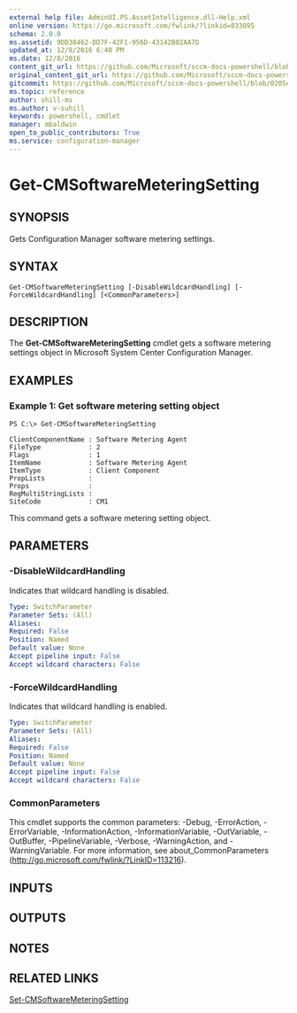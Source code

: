 ```yaml
---
external help file: AdminUI.PS.AssetIntelligence.dll-Help.xml
online version: https://go.microsoft.com/fwlink/?linkid=833895
schema: 2.0.0
ms.assetid: 9DD38462-DD7F-42F1-956D-43142B02AA7D
updated_at: 12/8/2016 6:40 PM
ms.date: 12/8/2016
content_git_url: https://github.com/Microsoft/sccm-docs-powershell/blob/live/sccm-cmdlets/ConfigurationManager/vlatest/Get-CMSoftwareMeteringSetting.md
original_content_git_url: https://github.com/Microsoft/sccm-docs-powershell/blob/live/sccm-cmdlets/ConfigurationManager/vlatest/Get-CMSoftwareMeteringSetting.md
gitcommit: https://github.com/Microsoft/sccm-docs-powershell/blob/0205e569abecf1b4e1b2b342947b87a3691b29a5/sccm-cmdlets/ConfigurationManager/vlatest/Get-CMSoftwareMeteringSetting.md
ms.topic: reference
author: shill-ms
ms.author: v-suhill
keywords: powershell, cmdlet
manager: mbaldwin
open_to_public_contributors: True
ms.service: configuration-manager
---
```


# Get-CMSoftwareMeteringSetting

## SYNOPSIS
Gets Configuration Manager software metering settings.

## SYNTAX

```
Get-CMSoftwareMeteringSetting [-DisableWildcardHandling] [-ForceWildcardHandling] [<CommonParameters>]
```

## DESCRIPTION
The **Get-CMSoftwareMeteringSetting** cmdlet gets a software metering settings object in Microsoft System Center Configuration Manager.

## EXAMPLES

### Example 1: Get software metering setting object
```
PS C:\> Get-CMSoftwareMeteringSetting

ClientComponentName : Software Metering Agent
FileType            : 2
Flags               : 1
ItemName            : Software Metering Agent
ItemType            : Client Component
PropLists           : 
Props               : 
RegMultiStringLists : 
SiteCode            : CM1
```

This command gets a software metering setting object.

## PARAMETERS

### -DisableWildcardHandling
Indicates that wildcard handling is disabled.

```yaml
Type: SwitchParameter
Parameter Sets: (All)
Aliases: 
Required: False
Position: Named
Default value: None
Accept pipeline input: False
Accept wildcard characters: False
```

### -ForceWildcardHandling
Indicates that wildcard handling is enabled.

```yaml
Type: SwitchParameter
Parameter Sets: (All)
Aliases: 
Required: False
Position: Named
Default value: None
Accept pipeline input: False
Accept wildcard characters: False
```

### CommonParameters
This cmdlet supports the common parameters: -Debug, -ErrorAction, -ErrorVariable, -InformationAction, -InformationVariable, -OutVariable, -OutBuffer, -PipelineVariable, -Verbose, -WarningAction, and -WarningVariable. For more information, see about_CommonParameters (http://go.microsoft.com/fwlink/?LinkID=113216).

## INPUTS

## OUTPUTS

## NOTES

## RELATED LINKS

[Set-CMSoftwareMeteringSetting](xref:ConfigurationManager/vlatest/Set-CMSoftwareMeteringSetting.md)


